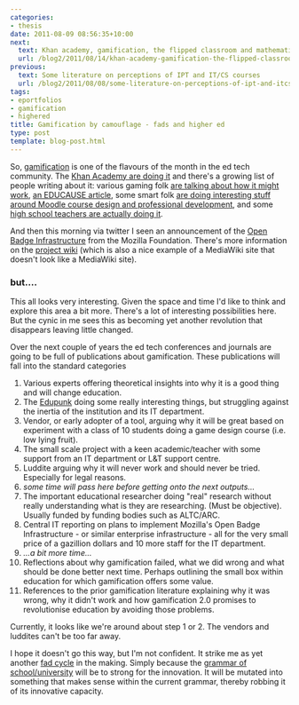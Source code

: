 ```yaml
---
categories:
- thesis
date: 2011-08-09 08:56:35+10:00
next:
  text: Khan academy, gamification, the flipped classroom and mathematics
  url: /blog2/2011/08/14/khan-academy-gamification-the-flipped-classroom-and-mathematics/
previous:
  text: Some literature on perceptions of IPT and IT/CS courses
  url: /blog2/2011/08/08/some-literature-on-perceptions-of-ipt-and-itcs-courses/
tags:
- eportfolios
- gamification
- highered
title: Gamification by camouflage - fads and higher ed
type: post
template: blog-post.html
---
```

So, [gamification](https://en.wikipedia.org/wiki/Gamification) is one of the flavours of the month in the ed tech community. The [Khan Academy are doing it](https://www.ted.com/talks/salman_khan_let_s_use_video_to_reinvent_education.html) and there's a growing list of people writing about it: various gaming folk [are talking about how it might work](http://www.escapistmagazine.com/videos/view/extra-credits/3167-Gamifying-Education), [an EDUCAUSE article](https://www.educause.edu/EDUCAUSE+Review/EDUCAUSEReviewMagazineVolume46/ThisGameSucksHowtoImprovetheGa/222665), some smart folk [are doing interesting stuff around Moodle course design and professional development](http://sarahthorneycroft.com/?p=444), and some [high school teachers are actually doing it](http://missaliceleung.wordpress.com/2011/06/19/gamifying-learning-in-my-classroom-11-learning-unconference/).

And then this morning via twitter I seen an announcement of the [Open Badge Infrastructure](http://erinknight.com/post/8650391369/obi-alpha) from the Mozilla Foundation. There's more information on the [project wiki](https://wiki.mozilla.org/Badges) (which is also a nice example of a MediaWiki site that doesn't look like a MediaWiki site).

### but....

This all looks very interesting. Given the space and time I'd like to think and explore this area a bit more. There's a lot of interesting possibilities here. But the cynic in me sees this as becoming yet another revolution that disappears leaving little changed.

Over the next couple of years the ed tech conferences and journals are going to be full of publications about gamification. These publications will fall into the standard categories

1. Various experts offering theoretical insights into why it is a good thing and will change education.
2. The [Edupunk](/blog2/2009/04/09/edupunk-rules-technology-i-ii-and-3-understanding-and-improving-the-practice-of-instructional-technology/) doing some really interesting things, but struggling against the inertia of the institution and its IT department.
3. Vendor, or early adopter of a tool, arguing why it will be great based on experiment with a class of 10 students doing a game design course (i.e. low lying fruit).
4. The small scale project with a keen academic/teacher with some support from an IT department or L&T support centre.
5. Luddite arguing why it will never work and should never be tried. Especially for legal reasons.
6. _some time will pass here before getting onto the next outputs..._
7. The important educational researcher doing "real" research without really understanding what is they are researching. (Must be objective). Usually funded by funding bodies such as ALTC/ARC.
8. Central IT reporting on plans to implement Mozilla's Open Badge Infrastructure - or similar enterprise infrastructure - all for the very small price of a gazillion dollars and 10 more staff for the IT department.
9. _...a bit more time..._
10. Reflections about why gamification failed, what we did wrong and what should be done better next time. Perhaps outlining the small box within education for which gamification offers some value.
11. References to the prior gamification literature explaining why it was wrong, why it didn't work and how gamification 2.0 promises to revolutionise education by avoiding those problems.

Currently, it looks like we're around about step 1 or 2. The vendors and luddites can't be too far away.

I hope it doesn't go this way, but I'm not confident. It strike me as yet another [fad cycle](/blog2/2009/04/02/the-fad-cycle-in-learning-teaching-a-historical-perspective/) in the making. Simply because the [grammar of school/university](/blog2/2009/04/24/models-of-growth-responding-to-the-grammar-of-school/) will be to strong for the innovation. It will be mutated into something that makes sense within the current grammar, thereby robbing it of its innovative capacity.